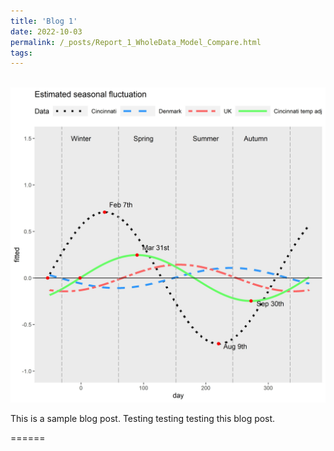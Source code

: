 ```yaml
---
title: 'Blog 1'
date: 2022-10-03
permalink: /_posts/Report_1_WholeData_Model_Compare.html
tags:
---
```

 <br/><img src='/images/Picture15.jpeg'>

This is a sample blog post. Testing testing testing this blog post.


======
